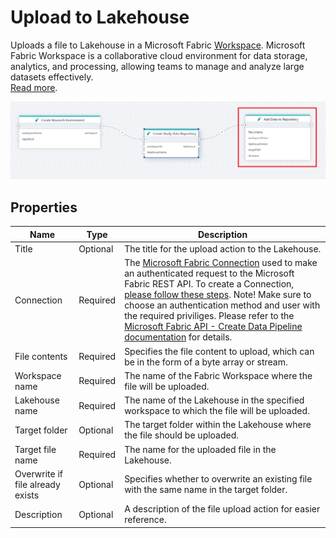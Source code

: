 # Upload to Lakehouse

Uploads a file to Lakehouse in a Microsoft Fabric [Workspace](https://learn.microsoft.com/en-us/fabric/get-started/create-workspaces). Microsoft Fabric Workspace is a collaborative cloud environment for data storage, analytics, and processing, allowing teams to manage and analyze large datasets effectively.  
[Read more](https://learn.microsoft.com/en-us/fabric/get-started/create-workspaces).

![img](../../../../images/flow/upload-to-lakehouse.png)




## Properties

| Name                             | Type     | Description         |
|----------------------------------|----------|----------------------------------------------------------------------------------|
| Title                            | Optional | The title for the upload action to the Lakehouse.  |
| Connection                       | Required | The [Microsoft Fabric Connection](./microsoft-fabric-connection.md) used to make an authenticated request to the Microsoft Fabric REST API. To create a Connection, [please follow these steps](./microsoft-fabric-connection.md). Note! Make sure to choose an authentication method and user with the required priviliges. Please refer to the [Microsoft Fabric API - Create Data Pipeline documentation](https://learn.microsoft.com/en-us/rest/api/fabric/datapipeline/items/create-data-pipeline) for details. |
| File contents                    | Required | Specifies the file content to upload, which can be in the form of a byte array or stream.      |
| Workspace name                   | Required | The name of the Fabric Workspace where the file will be uploaded.         |
| Lakehouse name                   | Required | The name of the Lakehouse in the specified workspace to which the file will be uploaded.    |
| Target folder                    | Optional | The target folder within the Lakehouse where the file should be uploaded.    |
| Target file name                 | Required | The name for the uploaded file in the Lakehouse.                                             |
| Overwrite if file already exists | Optional | Specifies whether to overwrite an existing file with the same name in the target folder.                     |
| Description                      | Optional | A description of the file upload action for easier reference.       |

